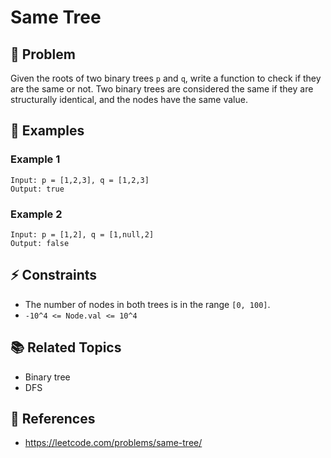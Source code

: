 # Same Tree

## 🚀 Problem  
Given the roots of two binary trees `p` and `q`, write a function to check if they are the same or not.
Two binary trees are considered the same if they are structurally identical, and the nodes have the same value.

## 📝 Examples  

### Example 1
```
Input: p = [1,2,3], q = [1,2,3]
Output: true
```

### Example 2
```
Input: p = [1,2], q = [1,null,2]
Output: false
```


## ⚡ Constraints  
- The number of nodes in both trees is in the range `[0, 100]`.
- `-10^4 <= Node.val <= 10^4`

## 📚 Related Topics  
- Binary tree
- DFS

## 🔗 References  
- https://leetcode.com/problems/same-tree/
